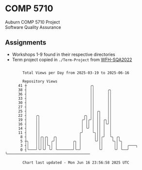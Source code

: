 # COMP 5710
Auburn COMP 5710 Project  
Software Quality Assurance

## Assignments
- Workshops 1-9 found in their respective directories
- Term project copied in `./Term-Project` from [WFH-SQA2022](https://github.com/wumphlett/WFH-SQA2022-AUBURN)

```

        Total Views per Day from 2025-03-19 to 2025-06-16

        Repository Views
      41 ┼                             ╭╮
      38 ┤                             ││      ╭╮
      36 ┤                             ││      ││
      33 ┤                             ││      ││
      30 ┤                             ││      ││
      27 ┤                             ││      ││
      25 ┤                             ││ ╭╮   ││
      22 ┤    ╭╮                    ╭╮ ││ ││   ││
      19 ┤    ││                   ╭╯│╭╯│ ││ ╭╮││
      16 ┤    ││                   │ ││ │ ││ │╰╯│
      14 ┤    ││                   │ ╰╯ │ ││ │  │
      11 ┤    ││                  ╭╯    ╰╮││ │  │
       8 ┤    ││╭╮╭╮  ╭╮          │      │││╭╯  ╰╮ ╭╮
       5 ┼╮   ││││││ ╭╯│       ╭╮ │      ╰╯││    ╰╮│╰╮
       3 ┤│   │││││╰╮│ │       ││ │        ││     ││ │  ╭───╮
       0 ┤╰───╯╰╯╰╯ ╰╯ ╰───────╯╰─╯        ╰╯     ╰╯ ╰──╯   ╰──────────────────────────────────────

        Chart last updated - Mon Jun 16 23:56:58 2025 UTC
        
```

